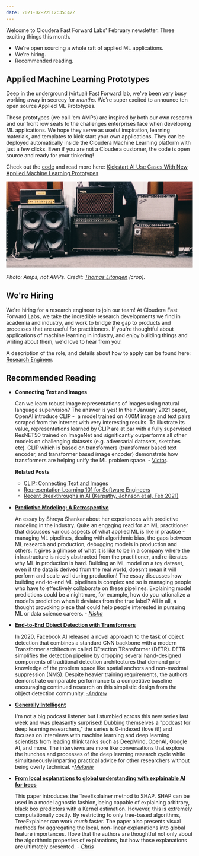 ```yaml
---
date: 2021-02-22T12:35:42Z
---
```


Welcome to Cloudera Fast Forward Labs' February newsletter. Three exciting things this month.

- We're open sourcing a whole raft of applied ML applications.
- We're hiring.
- Recommended reading.

## Applied Machine Learning Prototypes

Deep in the underground (virtual) Fast Forward lab, we've been very busy working away in secrecy for _months_. We're super excited to announce ten open source Applied ML Prototypes.

These prototypes (we call 'em AMPs) are inspired by both our own research and our front row seats to the challenges enterprises face when developing ML applications. We hope they serve as useful inspiration, learning materials, and templates to kick start your own applications. They can be deployed automatically inside the Cloudera Machine Learning platform with just a few clicks. Even if you are not a Cloudera customer, the code is open source and ready for your tinkering!

Check out the [code](https://github.com/cloudera?q=CML_AMP) and read more here: [Kickstart AI Use Cases With New Applied Machine Learning Prototypes](https://blog.cloudera.com/kickstart-ai-use-cases-with-new-applied-machine-learning-prototypes/).

![Guitar Amps](/images/hugo/amps-1613997389.png)

_Photo: Amps, not AMPs. Credit: [Thomas Litangen](https://unsplash.com/@litangen) (crop)._

## We're Hiring

We're hiring for a research engineer to join our team! At Cloudera Fast Forward Labs, we take the incredible research developments we find in academia and industry, and work to bridge the gap to products and processes that are useful for practitioners. If you're thoughtful about applications of machine learning in industry, and enjoy building things and writing about them, we'd love to hear from you!

A description of the role, and details about how to apply can be found here: [Research Engineer](https://cloudera.wd5.myworkdayjobs.com/External_Career/job/UK-Remote/Research-Engineer---Fast-Forward-Team_210336-1).

## Recommended Reading

- **Connecting Text and Images**

  Can we learn robust image representations of images using natural language supervision? The answer is yes! In their January 2021 paper, OpenAI introduce CLIP -  a model trained on 400M image and text pairs scraped from the internet with very interesting results. To illustrate its value, representations learned by CLIP are at par with a fully supervised ResNET50 trained on ImageNet and significantly outperforms all other models on challenging datasets (e.g. adversarial datasets, sketches etc). CLIP which is based on transformers (transformer based text encoder, and transformer based image encoder) demonstrate how transformers are helping unify the ML problem space. - [Victor](https://twitter.com/vykthur).

  **Related Posts**

  - [CLIP: Connecting Text and Images](https://openai.com/blog/clip/)
  - [Representation Learning 101 for Software Engineers](https://blog.fastforwardlabs.com/2020/11/15/representation-learning-101-for-software-engineers.html)
  - [Recent Breakthroughs in AI (Karpathy, Johnson et al, Feb 2021)](https://victordibia.com/blog/ai-breakthroughs-feb21/)

- **[Predictive Modeling: A Retrospective](https://www.shreya-shankar.com/8d5c6ec070babe7c23d3d5b68384a8bd/retrospective.pdf)**

  An essay by Shreya Shankar about her experiences with predictive modeling in the industry. Quite an engaging read for an ML practitioner that discusses various aspects of what applied ML is like in practice - managing ML pipelines, dealing with algorithmic bias, the gaps between ML research and production, debugging models in production and others. It gives a glimpse of what it is like to be in a company where the infrastructure is nicely abstracted from the practitioner, and re-iterates why ML in production is hard. Building an ML model on a toy dataset, even if the data is derived from the real world, doesn’t mean it will perform and scale well during production! The essay discusses how building end-to-end ML pipelines is complex and so is managing people who have to effectively collaborate on these pipelines. Explaining model predictions could be a nightmare, for example, how do you rationalize a model’s prediction when it deviates from the true label? All in all, a thought provoking piece that could help people interested in pursuing ML or data science careers. **-** [_Nisha_](https://twitter.com/NishaMuktewar)

- **[End-to-End Object Detection with Transformers](https://arxiv.org/pdf/2005.12872v2.pdf)**

  In 2020, Facebook AI released a novel approach to the task of object detection that combines a standard CNN backbone with a modern Transformer architecture called DEtection TRansformer (DETR). DETR simplifies the detection pipeline by dropping several hand-designed components of traditional detection architectures that demand prior knowledge of the problem space like spatial anchors and non-maximal suppression (NMS). Despite heavier training requirements, the authors demonstrate comparable performance to a competitive baseline encouraging continued research on this simplistic design from the object detection community. _[-Andrew](https://www.linkedin.com/in/andrew-r-reed/)_

- **[Generally Intelligent](https://generallyintelligent.ai/)**

  I'm not a big podcast listener but I stumbled across this new series last week and was pleasantly surprised! Dubbing themselves a "podcast for deep learning researchers," the series is 0-indexed (love it!) and focuses on interviews with machine learning and deep learning scientists from leading think tanks such as DeepMind, OpenAI, Google AI, and more. The interviews are more like conversations that explore the hunches and processes of the deep learning research cycle while simultaneously imparting practical advice for other researchers without being overly technical. _-[Melanie](www.linkedin.com/in/melanierbeck)_

- **[From local explanations to global understanding with explainable AI for trees](https://www.nature.com/articles/s42256-019-0138-9)**

  This paper introduces the TreeExplainer method to SHAP. SHAP can be used in a model agnostic fashion, being capable of explaining arbitrary, black box predictors with a Kernel estimation. However, this is extremely computationally costly. By restricting to only tree-based algorithms, TreeExplainer can work _much_ faster. The paper also presents visual methods for aggregating the local, non-linear explanations into global feature importances. I love that the authors are thoughtful not only about the algorithmic properties of explanations, but how those explanations are ultimately presented. - [_Chris_](https://twitter.com/_cjwallace)
